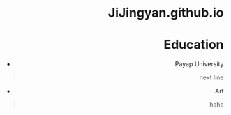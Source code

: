 <ing src="https://JiJingyan.github.io/blob/main/download.png" alt="RPB Photo" align="right"/>


# JiJingyan.github.io

# Education
* Payap University<br/>
>next line
* Art<br/>
>haha
